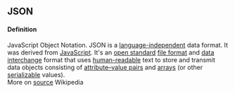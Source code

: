 ## JSON

<h4>Definition</h4><p>JavaScript Object Notation. JSON is a <a href="https://en.wikipedia.org/wiki/Language-independent_specification">language-independent</a> data format. It was derived from <a href="https://en.wikipedia.org/wiki/JavaScript">JavaScript</a>. It&#39;s an <a href="https://en.wikipedia.org/wiki/Open_standard">open standard</a> <a href="https://en.wikipedia.org/wiki/File_format">file format</a> and <a href="https://en.wikipedia.org/wiki/Electronic_data_interchange">data interchange</a> format that uses <a href="https://en.wikipedia.org/wiki/Human-readable_medium">human-readable</a> text to store and transmit data objects consisting of <a href="https://en.wikipedia.org/wiki/Attribute%E2%80%93value_pair">attribute–value pairs</a> and <a href="https://en.wikipedia.org/wiki/Array_data_type">arrays</a> (or other <a href="https://en.wikipedia.org/wiki/Serialization">serializable</a> values).<br>More on <a href="https://en.wikipedia.org/wiki/JSON">source</a> Wikipedia</p>

